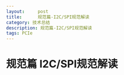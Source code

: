 ```yaml
---
layout:     post
title:      规范篇-I2C/SPI规范解读
category: 技术总结
description: 规范篇-I2C/SPI规范解读
tags: PCIe
---
```


# 规范篇 I2C/SPI规范解读